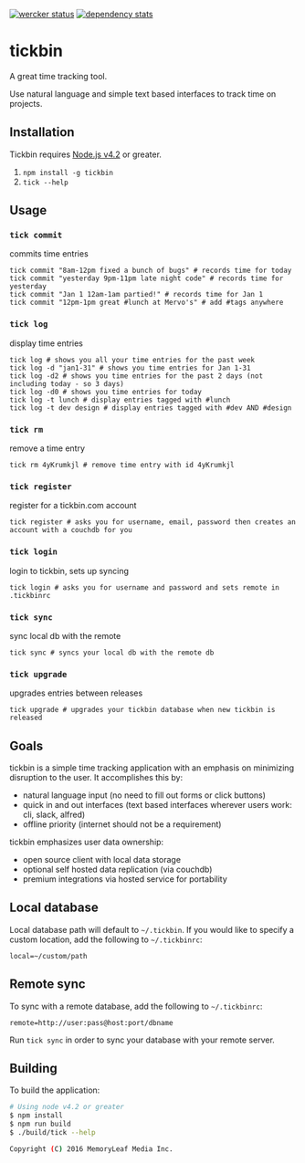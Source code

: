 [![wercker status](https://app.wercker.com/status/445b091cc8c834b5b3820d52420b82e7/s "wercker status")](https://app.wercker.com/project/bykey/445b091cc8c834b5b3820d52420b82e7)
[![dependency stats](https://david-dm.org/tickbin/tickbin.svg)](https://david-dm.org/tickbin/tickbin)

# tickbin

A great time tracking tool.

Use natural language and simple text based interfaces to track time on projects.

## Installation

Tickbin requires [Node.js v4.2](https://nodejs.org/en/) or greater.

1. `npm install -g tickbin`
2. `tick --help`

## Usage

### `tick commit` 

commits time entries

```shell
tick commit "8am-12pm fixed a bunch of bugs" # records time for today
tick commit "yesterday 9pm-11pm late night code" # records time for yesterday
tick commit "Jan 1 12am-1am partied!" # records time for Jan 1
tick commit "12pm-1pm great #lunch at Mervo's" # add #tags anywhere
```

### `tick log` 

display time entries

```shell
tick log # shows you all your time entries for the past week
tick log -d "jan1-31" # shows you time entries for Jan 1-31
tick log -d2 # shows you time entries for the past 2 days (not including today - so 3 days)
tick log -d0 # shows you time entries for today
tick log -t lunch # display entries tagged with #lunch
tick log -t dev design # display entries tagged with #dev AND #design
```

### `tick rm` 

remove a time entry

```shell
tick rm 4yKrumkjl # remove time entry with id 4yKrumkjl
```

### `tick register` 

register for a tickbin.com account

```shell
tick register # asks you for username, email, password then creates an account with a couchdb for you
```

### `tick login` 

login to tickbin, sets up syncing

```shell
tick login # asks you for username and password and sets remote in .tickbinrc
```

### `tick sync` 

sync local db with the remote

```shell
tick sync # syncs your local db with the remote db
```

### `tick upgrade` 

upgrades entries between releases

```shell
tick upgrade # upgrades your tickbin database when new tickbin is released
```

## Goals
tickbin is a simple time tracking application with an emphasis on minimizing
disruption to the user. It accomplishes this by:

* natural language input (no need to fill out forms or click buttons)
* quick in and out interfaces (text based interfaces wherever users work: cli, slack, alfred)
* offline priority (internet should not be a requirement)

tickbin emphasizes user data ownership:

* open source client with local data storage
* optional self hosted data replication (via couchdb)
* premium integrations via hosted service for portability

## Local database

Local database path will default to `~/.tickbin`. If you would like to specify a custom location, add the following to `~/.tickbinrc`:

```
local=~/custom/path
```

## Remote sync

To sync with a remote database, add the following to `~/.tickbinrc`:

```
remote=http://user:pass@host:port/dbname
```

Run `tick sync` in order to sync your database with your remote server.

## Building

To build the application:

```bash
# Using node v4.2 or greater
$ npm install
$ npm run build
$ ./build/tick --help

Copyright (C) 2016 MemoryLeaf Media Inc.
```
